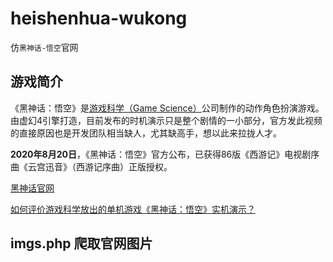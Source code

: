 # heishenhua-wukong
仿`黑神话-悟空`官网

## 游戏简介
《黑神话：悟空》是[游戏科学（Game Science）](http://www.gamesci.com.cn/)公司制作的动作角色扮演游戏。由虚幻4引擎打造，目前发布的时机演示只是整个剧情的一小部分，官方发此视频的直接原因也是开发团队相当缺人，尤其缺高手，想以此来拉拢人才。

**2020年8月20日**，《黑神话：悟空》官方公布，已获得86版《西游记》电视剧序曲《云宫迅音》（西游记序曲）正版授权。

[黑神话官网](http://heishenhua.com/)

[如何评价游戏科学放出的单机游戏《黑神话：悟空》实机演示？](https://www.zhihu.com/question/415822945/answer/1424221531)

## imgs.php 爬取官网图片
